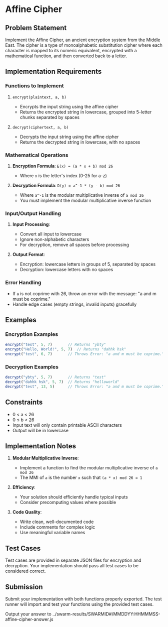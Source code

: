 # Affine Cipher

## Problem Statement

Implement the Affine Cipher, an ancient encryption system from the Middle East. The cipher is a type of monoalphabetic substitution cipher where each character is mapped to its numeric equivalent, encrypted with a mathematical function, and then converted back to a letter.

## Implementation Requirements

### Functions to Implement

1. `encrypt(plaintext, a, b)`
   - Encrypts the input string using the affine cipher
   - Returns the encrypted string in lowercase, grouped into 5-letter chunks separated by spaces

2. `decrypt(ciphertext, a, b)`
   - Decrypts the input string using the affine cipher
   - Returns the decrypted string in lowercase, with no spaces

### Mathematical Operations

1. **Encryption Formula**: `E(x) = (a * x + b) mod 26`
   - Where `x` is the letter's index (0-25 for a-z)

2. **Decryption Formula**: `D(y) = a^-1 * (y - b) mod 26`
   - Where `a^-1` is the modular multiplicative inverse of `a mod 26`
   - You must implement the modular multiplicative inverse function

### Input/Output Handling

1. **Input Processing**:
   - Convert all input to lowercase
   - Ignore non-alphabetic characters
   - For decryption, remove all spaces before processing

2. **Output Format**:
   - Encryption: lowercase letters in groups of 5, separated by spaces
   - Decryption: lowercase letters with no spaces

### Error Handling

- If `a` is not coprime with 26, throw an error with the message: "a and m must be coprime."
- Handle edge cases (empty strings, invalid inputs) gracefully

## Examples

### Encryption Examples
```javascript
encrypt("test", 5, 7)       // Returns "ybty"
encrypt("Hello, World!", 5, 7)  // Returns "dahhk hsk"
encrypt("test", 6, 7)       // Throws Error: "a and m must be coprime."
```

### Decryption Examples
```javascript
decrypt("ybty", 5, 7)       // Returns "test"
decrypt("dahhk hsk", 5, 7)  // Returns "helloworld"
decrypt("test", 13, 5)      // Throws Error: "a and m must be coprime."
```

## Constraints
- 0 < a < 26
- 0 ≤ b < 26
- Input text will only contain printable ASCII characters
- Output will be in lowercase

## Implementation Notes

1. **Modular Multiplicative Inverse**:
   - Implement a function to find the modular multiplicative inverse of `a mod 26`
   - The MMI of `a` is the number `x` such that `(a * x) mod 26 = 1`

2. **Efficiency**:
   - Your solution should efficiently handle typical inputs
   - Consider precomputing values where possible

3. **Code Quality**:
   - Write clean, well-documented code
   - Include comments for complex logic
   - Use meaningful variable names

## Test Cases

Test cases are provided in separate JSON files for encryption and decryption. Your implementation should pass all test cases to be considered correct.

## Submission

Submit your implementation with both functions properly exported. The test runner will import and test your functions using the provided test cases.

Output your answer to ../swarm-results/SWARMID#/MMDDYY:HHMMMSS-affine-cipher-answer.js

